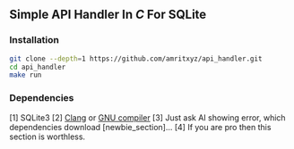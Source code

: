 ## Simple API Handler In *C* For SQLite

### Installation
```bash
git clone --depth=1 https://github.com/amritxyz/api_handler.git
cd api_handler
make run
```

### Dependencies

[1] SQLite3
[2] [Clang](https://clang.llvm.org/) or [GNU compiler](https://gcc.gnu.org/)
[3] Just ask AI showing error, which dependencies download [newbie_section]...
[4] If you are pro then this section is worthless.

